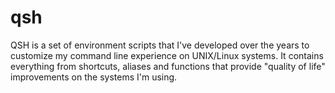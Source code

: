 # qsh
QSH is a set of environment scripts that I've developed over the years to customize my command line experience on UNIX/Linux systems.  It contains everything from shortcuts, aliases and functions that provide "quality of life" improvements on the systems I'm using.
